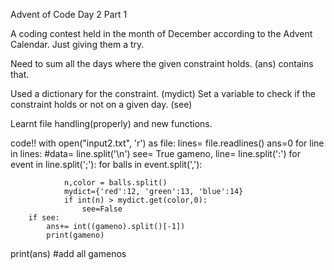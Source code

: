 Advent of Code Day 2 Part 1

A coding contest held in the month of December according to the Advent Calendar. Just giving them a try.

Need to sum all the days where the given constraint holds.
(ans) contains that. 

Used a dictionary for the constraint.
(mydict)
Set a variable to check if the constraint holds or not on a given day. (see)


Learnt file handling(properly) and new functions.

code!!
with open("input2.txt", 'r') as file:
    lines= file.readlines()
    ans=0
    for line in lines:
        #data= line.split('\n')
        see= True
        gameno, line= line.split(':')
        for event in line.split(';'):
            for balls in event.split(','):
                
                n,color = balls.split()
                mydict={'red':12, 'green':13, 'blue':14}
                if int(n) > mydict.get(color,0):
                    see=False
        if see:
            ans+= int((gameno).split()[-1])
            print(gameno)
print(ans) #add all gamenos        

